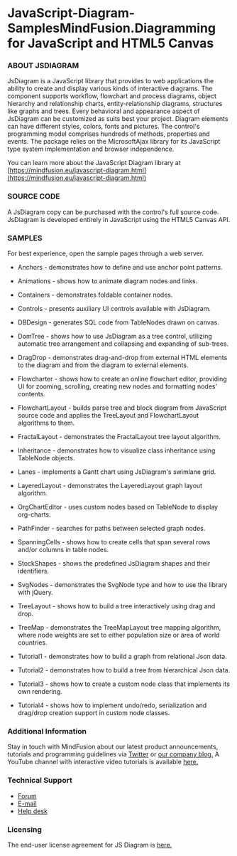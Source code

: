 # JavaScript-Diagram-SamplesMindFusion.Diagramming for JavaScript and HTML5 Canvas


### ABOUT JSDIAGRAM

 JsDiagram is a JavaScript library that provides to web applications the ability to create and display various kinds of interactive diagrams. The component supports workflow, flowchart and process diagrams, object hierarchy and relationship charts, entity-relationship diagrams, structures like graphs and trees.
 Every behavioral and appearance aspect of JsDiagram can be customized as suits best your project. Diagram elements can have different styles, colors, fonts and pictures. The control's programming model comprises hundreds of methods, properties and events.
 The package relies on the MicrosoftAjax library for its JavaScript type system implementation and browser independence.
 
 You can learn more about the JavaScript Diagram library at [https://mindfusion.eu/javascript-diagram.html](https://mindfusion.eu/javascript-diagram.html) 


### SOURCE CODE

 A JsDiagram copy can be purchased with the control's full source code. JsDiagram is developed entirely in JavaScript using the HTML5 Canvas API.


### SAMPLES

For best experience, open the sample pages through a web server.

* Anchors - demonstrates how to define and use anchor point patterns.

* Animations - shows how to animate diagram nodes and links.

* Containers - demonstrates foldable container nodes.

* Controls - presents auxiliary UI controls available with JsDiagram.

* DBDesign - generates SQL code from TableNodes drawn on canvas.

* DomTree - shows how to use JsDiagram as a tree control, utilizing automatic tree arrangement and collapsing and expanding of sub-trees.

* DragDrop - demonstrates drag-and-drop from external HTML elements to the diagram and from the diagram to external elements.

* Flowcharter - shows how to create an online flowchart editor, providing UI for zooming, scrolling, creating new nodes and formatting nodes' contents.

* FlowchartLayout - builds parse tree and block diagram from JavaScript source code and applies the TreeLayout and FlowchartLayout algorithms to them.

* FractalLayout - demonstrates the FractalLayout tree layout algorithm.

* Inheritance - demonstrates how to visualize class inheritance using TableNode objects.

* Lanes - implements a Gantt chart using JsDiagram's swimlane grid.

* LayeredLayout - demonstrates the LayeredLayout graph layout algorithm.

* OrgChartEditor - uses custom nodes based on TableNode to display org-charts.

* PathFinder - searches for paths between selected graph nodes.

* SpanningCells - shows how to create cells that span several rows and/or columns in table nodes.

* StockShapes - shows the predefined JsDiagram shapes and their identifiers.

* SvgNodes - demonstrates the SvgNode type and how to use the library with jQuery.

* TreeLayout - shows how to build a tree interactively using drag and drop.

* TreeMap - demonstrates the TreeMapLayout tree mapping algorithm, where node weights are set to either population size or area of world countries.

* Tutorial1 - demonstrates how to build a graph from relational Json data.

* Tutorial2 - demonstrates how to build a tree from hierarchical Json data.

* Tutorial3 - shows how to create a custom node class that implements its own rendering.

* Tutorial4 - shows how to implement undo/redo, serialization and drag/drop creation support in custom node classes.



### Additional Information

Stay in touch with MindFusion about our latest product announcements, tutorials and programming guidelines via  [Twitter](https://twitter.com/MindFusion_News) or [our company blog.](https://mindfusion.eu/blog/) A YouTube channel with interactive video tutorials is available [here.](https://www.youtube.com/channel/UCirPVdFWM2RTEnEAF5PK7Qg)


### Technical Support

* [Forum](https://mindfusion.eu/Forum/YaBB.pl)
* [E-mail](support@mindfusion.eu)
* [Help desk](http://www.mindfusion.eu/HelpDesk/index.php)

### Licensing

The end-user license agreement for JS Diagram is [here.](https://mindfusion.eu/eula.html)
